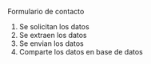 Formulario de contacto

1. Se solicitan los datos
2. Se extraen los datos
3. Se envian los datos
4. Comparte los datos en base de datos
